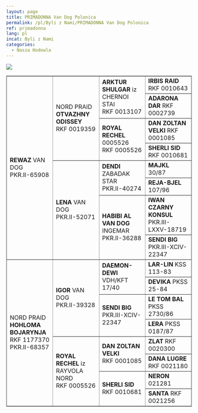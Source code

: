 ```yaml
---
layout: page
title: PRIMADONNA Van Dog Polonica
permalink: /pl/Byli z Nami/PRIMADONNA Van Dog Polonica
ref: primadonna
lang: pl
incat: Byli z Nami
categories:
  - Nasza Hodowla
---
```

<img src="{{ site.cdn }}/images/vandogs_pl/Primadonna Van Dog Polonica.jpg">
<table style="BORDER-BOTTOM: #949494 1px solid; BORDER-LEFT: #949494 1px solid; WIDTH: 100%; BORDER-COLLAPSE: collapse; BORDER-TOP: #949494 1px solid; BORDER-RIGHT: #949494 1px solid" border="1" cellspacing="0">
<tbody>
<tr>
<td style="WIDTH: 25%" valign="center" rowspan="8"><strong>REWAZ</strong> VAN DOG <br>PKR.II-65908</td>
<td style="WIDTH: 25%" valign="center" rowspan="4">
<p>NORD PRAID <strong>OTVAZHNY ODISSEY<br></strong>RKF 0019359</p></td>
<td style="WIDTH: 25%" valign="center" rowspan="2"><strong>ARKTUR SHULGAR</strong> iz CHERNOI STAI<br>RKF 0013107</td>
<td style="WIDTH: 25%" valign="center"><strong>IRBIS RAID</strong> RKF 0010643</td></tr>
<tr>
<td style="WIDTH: 25%" valign="center"><strong>ADARONA DAR</strong> RKF 0002739</td></tr>
<tr>
<td style="WIDTH: 25%" valign="center" rowspan="2"><strong>ROYAL RECHEL</strong> 0005526<br>RKF 0005526</td>
<td style="WIDTH: 25%" valign="center"><strong>DAN ZOLTAN VELKI</strong> RKF 0001085</td></tr>
<tr>
<td style="WIDTH: 25%" valign="center"><strong>SHERLI SID</strong> RKF 0010681</td></tr>
<tr>
<td style="WIDTH: 25%" valign="center" rowspan="4">
<p><strong>LENA </strong>VAN DOG<br>PKR.II-52071</p></td>
<td style="WIDTH: 25%" valign="center" rowspan="2"><strong>DENDI</strong> ZABADAK STAR<br>PKR.II-40274</td>
<td style="WIDTH: 25%" valign="center"><strong>MAJKL</strong>&nbsp; 30/87</td></tr>
<tr>
<td style="WIDTH: 25%" valign="center"><strong>REJA-BJEL</strong>&nbsp; 107/96</td></tr>
<tr>
<td style="WIDTH: 25%" valign="center" rowspan="2"><strong>HABIBI AL VAN DOG</strong> INGEMAR<br>PKR.II-36288</td>
<td style="WIDTH: 25%" valign="center"><strong>IWAN CZARNY KONSUL</strong> PKR.III-LXXV-18719</td></tr>
<tr>
<td style="WIDTH: 25%" valign="center"><strong>SENDI BIG</strong> PKR.III-XCIV-22347</td></tr>
<tr>
<td style="WIDTH: 25%" valign="center" rowspan="8">
<p>NORD PRAID <strong>HOHLOMA BOJARYNJA <br></strong>RKF 1177370<br>PKR.II-68357</p></td>
<td style="WIDTH: 25%" valign="center" rowspan="4">
<p><strong>IGOR</strong> VAN DOG<br>PKR.II-39328</p></td>
<td style="WIDTH: 25%" valign="center" rowspan="2"><strong>DAEMON-DEWI</strong><br>VDH/KFT 17/40</td>
<td style="WIDTH: 25%" valign="center"><strong>LAR-LIN</strong> KSS 113-83</td></tr>
<tr>
<td style="WIDTH: 25%" valign="center"><strong>DEVIKA</strong> PKSS 25-84</td></tr>
<tr>
<td style="WIDTH: 25%" valign="center" rowspan="2"><strong>SENDI BIG</strong><br>PKR.III-XCIV-22347</td>
<td style="WIDTH: 25%" valign="center"><strong>LE TOM BAL</strong> PKSS 2730/86</td></tr>
<tr>
<td style="WIDTH: 25%" valign="center"><strong>LERA</strong> PKSS 0187/87</td></tr>
<tr>
<td style="WIDTH: 25%" valign="center" rowspan="4"><strong>ROYAL RECHEL</strong> iz RAYVOLA NORD<br>RKF 0005526</td>
<td style="WIDTH: 25%" valign="center" rowspan="2"><strong>DAN ZOLTAN VELKI</strong><br>RKF 0001085</td>
<td style="WIDTH: 25%" valign="center"><strong>ZLAT</strong>  RKF 0020300</td></tr>
<tr>
<td style="WIDTH: 25%" valign="center"><strong>DANA LUGRE</strong> RKF 0021180</td></tr>
<tr>
<td style="WIDTH: 25%" valign="center" rowspan="2"><strong>SHERLI SID</strong> <br>RKF 0010681</td>
<td style="WIDTH: 25%" valign="center"><strong>NERON</strong> 021281</td></tr>
<tr>
<td style="WIDTH: 25%" valign="center"><strong>SANTA</strong> RKF 0021256</td></tr></tbody></table>
